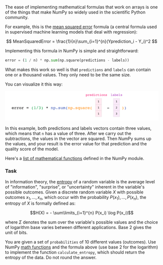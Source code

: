 

The ease of implementing mathematical formulas that work on arrays is one of the things that make NumPy 
so widely used in the scientific Python community.

For example, this is the [mean squared error](https://en.wikipedia.org/wiki/Mean_squared_error) formula (a central formula used in supervised machine 
learning models that deal with regression):

$$ MeanSquaredError = \frac{1}{n}\sum_{i=1}^{n}(Yprediction_i - Y_i)^2 $$

Implementing this formula in NumPy is simple and straightforward:

```python
error = (1 / n) * np.sum(np.square(predictions - labels))
```

What makes this work so well is that `predictions` and `labels` can contain one or a thousand values. 
They only need to be the same size.

You can visualize it this way:

![img](img.png)

In this example, both predictions and labels vectors contain three values, which means that `n` has a value of three. 
After we carry out the subtractions, the values in the vector are squared. 
Then NumPy sums up the values, and your result is the error value for that prediction and the quality score of the model.

Here's a [list of mathematical functions](https://numpy.org/doc/stable/reference/routines.math.html) defined in the NumPy module.

### Task

In information theory, the [entropy](https://en.wikipedia.org/wiki/Entropy_(information_theory)) of a random variable is the average level of "information", "surprise", or 
"uncertainty" inherent in the variable's possible outcomes.
Given a discrete random variable $X$ with possible outcomes $x_{1},...,x_{n}$, which occur with the probability ${P} (x_{1}),...,{P} (x_{n})$, the entropy of $X$ is formally defined as:

$$H(X) = - \sum\limits_{i=1}^{n} P(x_i) \log P(x_i)$$

where $\Sigma$  denotes the sum over the variable's possible values and the choice of logarithm base varies between different 
applications. Base 2 gives the unit of bits. 

You are given a set of `probabilities` of 10 different values (outcomes). Use NumPy [math functions](https://numpy.org/doc/stable/reference/routines.math.html) and
the formula above (use base 2 for the logarithm) to implement the function `calculate_entropy`, which should return 
the entropy of the data. Do not round the answer.